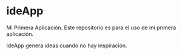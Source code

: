# ideApp
Mi Primera Aplicación.
Este repositorio es para el uso de mi primera aplicación.

IdeApp genera ideas cuando no hay inspiración. 
